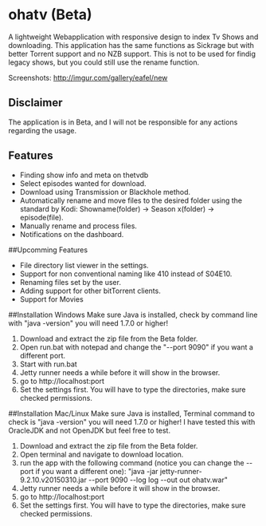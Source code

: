# ohatv (Beta)
A lightweight Webapplication with responsive design to index Tv Shows and downloading.
This application has the same functions as Sickrage but with better Torrent support and no NZB support.
This is not to be used for findig legacy shows, but you could still use the rename function.

Screenshots: http://imgur.com/gallery/eafeI/new

## Disclaimer
The application is in Beta, and I will not be responsible for any actions regarding the usage.

## Features
- Finding show info and meta on thetvdb
- Select episodes wanted for download.
- Download using Transmission or Blackhole method.
- Automatically rename and move files to the desired folder using the standard by Kodi: Showname(folder) -> Season x(folder) -> episode(file).
- Manually rename and process files.
- Notifications on the dashboard.

##Upcomming Features
- File directory list viewer in the settings.
- Support for non conventional naming like 410 instead of S04E10.
- Renaming files set by the user.
- Adding support for other bitTorrent clients.
- Support for Movies


##Installation Windows
Make sure Java is installed, check by command line with "java -version" you will need 1.7.0 or higher!

1. Download and extract the zip file from the Beta folder.
2. Open run.bat with notepad and change the "--port 9090" if you want a different port.
3. Start with run.bat
4. Jetty runner needs a while before it will show in the browser.
5. go to http://localhost:port
6. Set the settings first. You will have to type the directories, make sure checked permissions.

##Installation Mac/Linux
Make sure Java is installed, Terminal command to check is "java -version" you will need 1.7.0 or higher!
I have tested this with OracleJDK and not OpenJDK but feel free to test.

1. Download and extract the zip file from the Beta folder.
2. Open terminal and navigate to download location.
3. run the app with the following command (notice you can change the --port if you want a different one): "java -jar jetty-runner-9.2.10.v20150310.jar --port 9090 --log log --out out ohatv.war"
4. Jetty runner needs a while before it will show in the browser.
5. go to http://localhost:port
6. Set the settings first. You will have to type the directories, make sure checked permissions.
